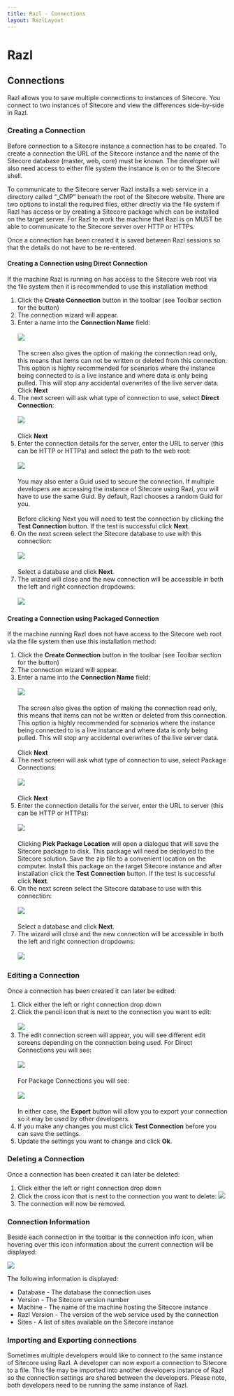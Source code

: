 ```yaml
---
title: Razl - Connections
layout: RazlLayout
---
```


# Razl

## Connections

Razl allows you to save multiple connections to instances of Sitecore. You connect to two instances of Sitecore and view the differences side-by-side in Razl.

### Creating a Connection

Before connection to a Sitecore instance a connection has to be created. To create a connection the URL of the Sitecore instance and the name of the Sitecore database (master, web, core) must be known. The developer will also need access to either file system the instance is on or to the Sitecore shell.

To communicate to the Sitecore server Razl installs a web service in a directory called “_CMP” beneath the root of the Sitecore website. There are two options to install the required files, either directly via the file system if Razl has access or by creating a Sitecore package which can  be installed on the target server. For Razl to work the machine that Razl is on MUST be able to communicate to the Sitecore server over HTTP or HTTPs.

Once a connection has been created it is saved between Razl sessions so that the details do not have to be re-entered.

#### Creating a Connection using Direct Connection

If the machine Razl is running on has access to the Sitecore web root via the file system then it is recommended to use this installation method:

1. Click the **Create Connection** button in the toolbar (see Toolbar section for the button)
1. The connection wizard will appear.
1. Enter a name into the **Connection Name** field: <br /> <br /> ![](/Images/Razl/wizard1.PNG) <br /> <br /> The screen also gives the option of making the connection read only, this means that items can not be written or deleted from this connection. This option is highly recommended for scenarios where the instance being connected to is a live instance and where data is only being pulled. This will stop any accidental overwrites of the live server data. <br /> Click **Next**
1. The next screen will ask what type of connection to use, select **Direct Connection**:  <br /> <br /> ![](/Images/Razl/wizard2.PNG) <br /> <br /> Click **Next**
1. Enter the connection details for the server, enter the URL to server (this can be HTTP or HTTPs) and select the path to the web root: <br /> <br /> ![](/Images/Razl/wizard3.PNG) <br /> <br /> You may also enter a Guid used to secure the connection. If multiple developers are accessing the instance of Sitecore using Razl, you will have to use the same Guid. By default, Razl chooses a random Guid for you. <br/><br />Before clicking Next you will need to test the connection by clicking the **Test Connection** button. If the test is successful click **Next**.
1. On the next screen select the Sitecore database to use with this connection:<br /><br />  ![](/Images/Razl/wizard4.PNG) <br /><br />  Select a database and  click **Next**.
1. The wizard will close and the new connection will be accessible in both the left and right connection dropdowns:<br /><br /> ![](/Images/Razl/wizard5.PNG)


#### Creating a Connection using Packaged Connection

If the machine running Razl does not have access to the Sitecore web root via the file system then use this installation method:

1. Click the **Create Connection** button in the toolbar (see Toolbar section for the button)
1. The connection wizard will appear.
1. Enter a name into the **Connection Name** field:<br /><br />  ![](/Images/Razl/wizard1.PNG) <br /><br />  The screen also gives the option of making the connection read only, this means that items can not be written or deleted from this connection. This option is highly recommended for scenarios where the instance being connected to is a live instance and where data is only being pulled. This will stop any accidental overwrites of the live server data. <br /> <br /> Click **Next**
1. The next screen will ask what type of connection to use, select Package Connections: <br /><br />  ![](/Images/Razl/wizard6.PNG)<br /><br />  Click **Next**
1. Enter the connection details for the server, enter the URL to server (this can be HTTP or HTTPs): <br /> <br /> ![](/Images/Razl/wizard7.PNG)<br /> <br /> Clicking **Pick Package Location** will open a dialogue that will save the Sitecore package to disk. This package will need be deployed to the Sitecore solution. Save the zip file to a convenient location on the computer. Install this package on the target Sitecore instance and after installation click  the **Test Connection** button. If the test is successful click **Next**.
1. On the next screen select the Sitecore database to use with this connection: <br /> <br /> ![](/Images/Razl/wizard4.PNG) <br /> <br /> Select a database and  click **Next**.
1. The wizard will close and the new connection will be accessible in both the left and right connection dropdowns: <br /> <br /> ![](/Images/Razl/wizard5.PNG)

### Editing a Connection

Once a connection has been created it can later be edited:

1. Click either the left or right connection drop down
1. Click the pencil icon that is next to the connection you want to edit:<br /> <br /> ![](/Images/Razl/editconn1.PNG)
1. The edit connection screen will appear, you will see different edit screens depending on the connection being used. For Direct Connections you will see:<br /> <br /> ![](/Images/Razl/editconn2.PNG) <br /> <br /> For Package Connections you will see:<br /> <br /> ![](/Images/Razl/editconn3.PNG)<br/> <br /> In either case, the **Export** button will allow you to export your connection so it may be used by other developers.
1. If you make any changes you must click **Test Connection** before you can save the settings.
1. Update the settings you want to change and click **Ok**.

### Deleting a Connection
Once a connection has been created it can later be deleted:
1. Click either the left or right connection drop down
1. Click the cross icon that is next to the connection you want to delete:  ![](/Images/Razl/deleteconn.PNG)
1. The connection will now be removed.

### Connection Information

Beside each connection in the toolbar is the connection info icon, when hovering over this icon information about the current connection will be displayed:

![](/Images/Razl/conn1.PNG)

The following information is displayed:

* Database - The database the connection uses
* Version - The Sitecore version number
* Machine - The name of the machine hosting the Sitecore instance
* Razl Version - The version of the web service used by the connection
* Sites - A list of sites available on the Sitecore instance

### Importing and Exporting connections

Sometimes multiple developers would like to connect to the same instance of Sitecore using Razl. A developer can now export a connection to Sitecore to a file. This file may be imported into another developers instance of Razl so the connection settings are shared between the developers. Please note, both developers need to be running the same instance of Razl.
